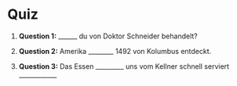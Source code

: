 # Quiz

1. **Question 1:** ______ du von Doktor Schneider behandelt?

2. **Question 2:** Amerika ________ 1492 von Kolumbus entdeckt.

3. **Question 3:** Das Essen _________ uns vom Kellner schnell serviert ____________

